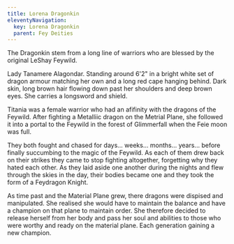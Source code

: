 ```yaml
---
title: Lorena Dragonkin
eleventyNavigation:
  key: Lorena Dragonkin
  parent: Fey Deities
---
```


The Dragonkin stem from a long line of warriors who are blessed by the original LeShay Feywild.

Lady Tanamere Alagondar. Standing around 6'2" in a bright white set of dragon armour matching her own and a long red cape hanging behind. Dark skin, long brown hair flowing down past her shoulders and deep brown eyes. She carries a longsword and shield.

Titania was a female warrior who had an afifinity with the dragons of the Feywild. After fighting a Metalliic dragon on the Metrial Plane, she followed it into a portal to the Feywild in the forest of Glimmerfall when the Feie moon was full.

They both fought and chased for days... weeks... months... years... before finally succumbing to the magic of the Feywild. As each of them drew back on their strikes they came to stop fighting altogether, forgetting why they hated each other. As they laid aside one another during the nights and flew through the skies in the day, their bodies became one and they took the form of a Feydragon Knight.

As time past and the Material Plane grew, there dragons were dispised and manipulated. She realised she would have to maintain the balance and have a champion on that plane to maintain order. She therefore decided to release herself from her body and pass her soul and abilities to those who were worthy and ready on the material plane. Each generation gaining a new champion.
